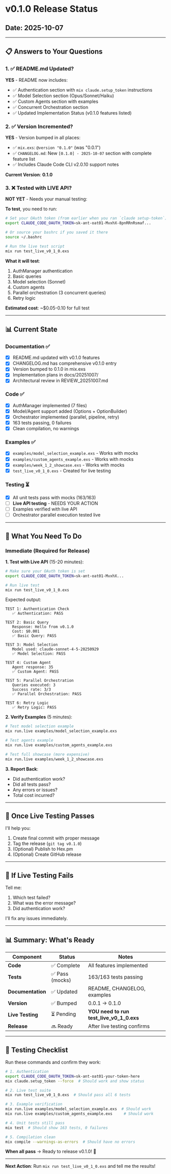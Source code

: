 # v0.1.0 Release Status
## Date: 2025-10-07

---

## 📋 Answers to Your Questions

### 1. ✅ README.md Updated?

**YES** - README now includes:
- ✅ Authentication section with `mix claude.setup_token` instructions
- ✅ Model Selection section (Opus/Sonnet/Haiku)
- ✅ Custom Agents section with examples
- ✅ Concurrent Orchestration section
- ✅ Updated Implementation Status (v0.1.0 features listed)

### 2. ✅ Version Incremented?

**YES** - Version bumped in all places:
- ✅ `mix.exs`: `@version "0.1.0"` (was "0.0.1")
- ✅ `CHANGELOG.md`: New `[0.1.0] - 2025-10-07` section with complete feature list
- ✅ Includes Claude Code CLI v2.0.10 support notes

**Current Version**: **0.1.0**

### 3. ❌ Tested with LIVE API?

**NOT YET** - Needs your manual testing:

**To test**, you need to run:

```bash
# Set your OAuth token (from earlier when you ran `claude setup-token`)
export CLAUDE_CODE_OAUTH_TOKEN=sk-ant-oat01-MvxhX-8pnRRnRsmaf...

# Or source your bashrc if you saved it there
source ~/.bashrc

# Run the live test script
mix run test_live_v0_1_0.exs
```

**What it will test**:
1. AuthManager authentication
2. Basic queries
3. Model selection (Sonnet)
4. Custom agents
5. Parallel orchestration (3 concurrent queries)
6. Retry logic

**Estimated cost**: ~$0.05-0.10 for full test

---

## 📊 Current State

### Documentation ✅
- [x] README.md updated with v0.1.0 features
- [x] CHANGELOG.md has comprehensive v0.1.0 entry
- [x] Version bumped to 0.1.0 in mix.exs
- [x] Implementation plans in docs/20251007/
- [x] Architectural review in REVIEW_20251007.md

### Code ✅
- [x] AuthManager implemented (7 files)
- [x] Model/Agent support added (Options + OptionBuilder)
- [x] Orchestrator implemented (parallel, pipeline, retry)
- [x] 163 tests passing, 0 failures
- [x] Clean compilation, no warnings

### Examples ✅
- [x] `examples/model_selection_example.exs` - Works with mocks
- [x] `examples/custom_agents_example.exs` - Works with mocks
- [x] `examples/week_1_2_showcase.exs` - Works with mocks
- [x] `test_live_v0_1_0.exs` - Created for live testing

### Testing ⏳
- [x] All unit tests pass with mocks (163/163)
- [ ] **Live API testing** - NEEDS YOUR ACTION
- [ ] Examples verified with live API
- [ ] Orchestrator parallel execution tested live

---

## 🎯 What You Need To Do

### Immediate (Required for Release)

**1. Test with Live API** (15-20 minutes):

```bash
# Make sure your OAuth token is set
export CLAUDE_CODE_OAUTH_TOKEN=sk-ant-oat01-MvxhX...

# Run live test
mix run test_live_v0_1_0.exs
```

Expected output:
```
TEST 1: Authentication Check
   ✅ Authentication: PASS

TEST 2: Basic Query
   Response: Hello from v0.1.0
   Cost: $0.001
   ✅ Basic Query: PASS

TEST 3: Model Selection
   Model used: claude-sonnet-4-5-20250929
   ✅ Model Selection: PASS

TEST 4: Custom Agent
   Agent response: 35
   ✅ Custom Agent: PASS

TEST 5: Parallel Orchestration
   Queries executed: 3
   Success rate: 3/3
   ✅ Parallel Orchestration: PASS

TEST 6: Retry Logic
   ✅ Retry Logic: PASS
```

**2. Verify Examples** (5 minutes):

```bash
# Test model selection example
mix run.live examples/model_selection_example.exs

# Test agents example
mix run.live examples/custom_agents_example.exs

# Test full showcase (more expensive)
mix run.live examples/week_1_2_showcase.exs
```

**3. Report Back**:
- Did authentication work?
- Did all tests pass?
- Any errors or issues?
- Total cost incurred?

---

## 📝 Once Live Testing Passes

I'll help you:
1. Create final commit with proper message
2. Tag the release (`git tag v0.1.0`)
3. (Optional) Publish to Hex.pm
4. (Optional) Create GitHub release

---

## 🚨 If Live Testing Fails

Tell me:
1. Which test failed?
2. What was the error message?
3. Did authentication work?

I'll fix any issues immediately.

---

## 📊 Summary: What's Ready

| Component | Status | Notes |
|-----------|--------|-------|
| **Code** | ✅ Complete | All features implemented |
| **Tests** | ✅ Pass (mocks) | 163/163 tests passing |
| **Documentation** | ✅ Updated | README, CHANGELOG, examples |
| **Version** | ✅ Bumped | 0.0.1 → 0.1.0 |
| **Live Testing** | ⏳ Pending | **YOU need to run test_live_v0_1_0.exs** |
| **Release** | 🔜 Ready | After live testing confirms |

---

## 🎯 Testing Checklist

Run these commands and confirm they work:

```bash
# 1. Authentication
export CLAUDE_CODE_OAUTH_TOKEN=sk-ant-oat01-your-token-here
mix claude.setup_token --force  # Should work and show status

# 2. Live test suite
mix run test_live_v0_1_0.exs  # Should pass all 6 tests

# 3. Example verification
mix run.live examples/model_selection_example.exs  # Should work
mix run.live examples/custom_agents_example.exs     # Should work

# 4. Unit tests still pass
mix test  # Should show 163 tests, 0 failures

# 5. Compilation clean
mix compile --warnings-as-errors  # Should have no errors
```

**When all pass** → Ready to release v0.1.0! 🚀

---

**Next Action**: Run `mix run test_live_v0_1_0.exs` and tell me the results!
